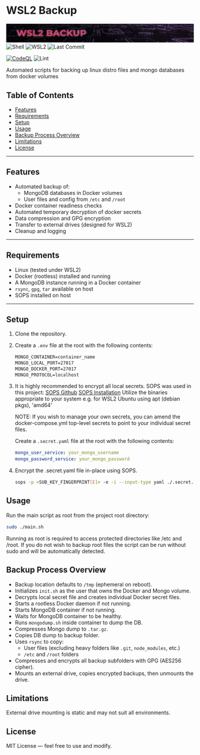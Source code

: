 # WSL2 Backup

![Repository Banner](repo_banner.jpg)
![Shell](https://img.shields.io/badge/language-shell-blue)
![WSL2](https://img.shields.io/badge/Platform-WSL2-blueviolet)
![Last Commit](https://img.shields.io/github/last-commit/SStranks/linux-backup)

[![CodeQL](https://github.com/SStranks/linux-backup/actions/workflows/github-code-scanning/codeql/badge.svg)](https://github.com/SStranks/linux-backup/actions/workflows/github-code-scanning/codeql)
![Lint](https://github.com/SStranks/linux-backup/actions/workflows/lint.yaml/badge.svg)

Automated scripts for backing up linux distro files and mongo databases from docker volumes

## Table of Contents

- [Features](#features)
- [Requirements](#requirements)
- [Setup](#setup)
- [Usage](#usage)
- [Backup Process Overview](#backup-process-overview)
- [Limitations](#limitations)
- [License](#license)

---

## Features

- Automated backup of:
  - MongoDB databases in Docker volumes
  - User files and config from `/etc` and `/root`
- Docker container readiness checks
- Automated temporary decryption of docker secrets
- Data compression and GPG encryption
- Transfer to external drives (designed for WSL2)
- Cleanup and logging

---

## Requirements

- Linux (tested under WSL2)
- Docker (rootless) installed and running
- A MongoDB instance running in a Docker container
- `rsync`, `gpg`, `tar` available on host
- SOPS installed on host

---

## Setup

1. Clone the repository.
2. Create a `.env` file at the root with the following contents:

   ```env
   MONGO_CONTAINER=container_name
   MONGO_LOCAL_PORT=27017
   MONGO_DOCKER_PORT=27017
   MONGO_PROTOCOL=localhost
   ```

3. It is highly recommended to encrypt all local secrets. SOPS was used in this project:
   [SOPS Github](https://github.com/getsops/sops)
   [SOPS Installation](https://github.com/getsops/sops/releases)
   Utilize the binaries appropriate to your system e.g. for WSL2 Ubuntu using apt (debian pkgs), 'amd64'

   NOTE: If you wish to manage your own secrets, you can amend the docker-compose.yml top-level secrets to point to your individual secret files.

   Create a `.secret.yaml` file at the root with the following contents:

   ```yaml
   mongo_user_service: your_mongo_username
   mongo_password_service: your_mongo_password
   ```

4. Encrypt the .secret.yaml file in-place using SOPS.

   ```bash
   sops -p <SUB_KEY_FINGERPRINT[E]> -e -i --input-type yaml ./.secret.yaml
   ```

## Usage

Run the main script as root from the project root directory:

```bash
sudo ./main.sh
```

Running as root is required to access protected directories like /etc and /root. If you do not wish to backup root files the script can be run without sudo and will be automatically detected.

## Backup Process Overview

- Backup location defaults to `/tmp` (ephemeral on reboot).
- Initializes `init.sh` as the user that owns the Docker and Mongo volume.
- Decrypts local secret file and creates individual Docker secret files.
- Starts a rootless Docker daemon if not running.
- Starts MongoDB container if not running.
- Waits for MongoDB container to be healthy.
- Runs `mongodump.sh` inside container to dump the DB.
- Compresses Mongo dump to `.tar.gz`.
- Copies DB dump to backup folder.
- Uses `rsync` to copy:
  - User files (excluding heavy folders like `.git`, `node_modules`, etc.)
  - `/etc` and `/root` folders
- Compresses and encrypts all backup subfolders with GPG (AES256 cipher).
- Mounts an external drive, copies encrypted backups, then unmounts the drive.

## Limitations

External drive mounting is static and may not suit all environments.

## License

MIT License — feel free to use and modify.
